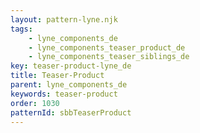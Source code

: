 ```yaml
---
layout: pattern-lyne.njk
tags: 
    - lyne_components_de
    - lyne_components_teaser_product_de
    - lyne_components_teaser_siblings_de
key: teaser-product-lyne_de
title: Teaser-Product
parent: lyne_components_de
keywords: teaser-product
order: 1030
patternId: sbbTeaserProduct
---
```

